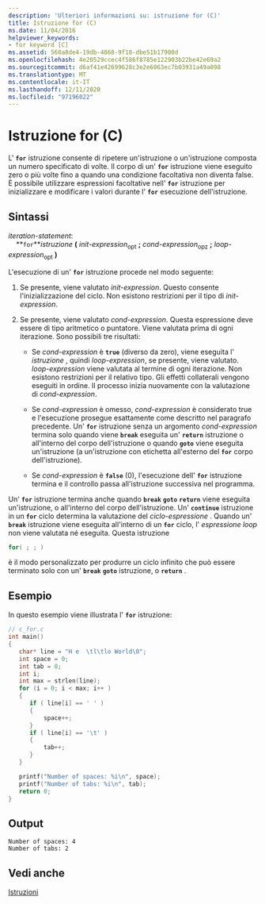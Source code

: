 ```yaml
---
description: 'Ulteriori informazioni su: istruzione for (C)'
title: Istruzione for (C)
ms.date: 11/04/2016
helpviewer_keywords:
- for keyword [C]
ms.assetid: 560a8de4-19db-4868-9f18-dbe51b17900d
ms.openlocfilehash: 4e20529ccec4f586f8785e122903b22be42e69a2
ms.sourcegitcommit: d6af41e42699628c3e2e6063ec7b03931a49a098
ms.translationtype: MT
ms.contentlocale: it-IT
ms.lasthandoff: 12/11/2020
ms.locfileid: "97196022"
---
```

# <a name="for-statement-c"></a>Istruzione for (C)

L' **`for`** istruzione consente di ripetere un'istruzione o un'istruzione composta un numero specificato di volte. Il corpo di un' **`for`** istruzione viene eseguito zero o più volte fino a quando una condizione facoltativa non diventa false. È possibile utilizzare espressioni facoltative nell' **`for`** istruzione per inizializzare e modificare i valori durante l' **`for`** esecuzione dell'istruzione.

## <a name="syntax"></a>Sintassi

*iteration-statement*:<br/>
&nbsp;&nbsp;&nbsp;&nbsp;**`for`***istruzione* **(** *init-expression*<sub>opt</sub> **;** *cond-expression*<sub>opz</sub> **;** *loop-expression*<sub>opt</sub> **)**

L'esecuzione di un' **`for`** istruzione procede nel modo seguente:

1. Se presente, viene valutato *init-expression*. Questo consente l'inizializzazione del ciclo. Non esistono restrizioni per il tipo di *init-expression*.

1. Se presente, viene valutato *cond-expression*. Questa espressione deve essere di tipo aritmetico o puntatore. Viene valutata prima di ogni iterazione. Sono possibili tre risultati:

   - Se *cond-expression* è **`true`** (diverso da zero), viene eseguita l' *istruzione* , quindi *loop-expression*, se presente, viene valutato. *loop-expression* viene valutata al termine di ogni iterazione. Non esistono restrizioni per il relativo tipo. Gli effetti collaterali vengono eseguiti in ordine. Il processo inizia nuovamente con la valutazione di *cond-expression*.

   - Se *cond-expression* è omesso, *cond-expression* è considerato true e l'esecuzione prosegue esattamente come descritto nel paragrafo precedente. Un' **`for`** istruzione senza un argomento *cond-expression* termina solo quando viene **`break`** eseguita un' **`return`** istruzione o all'interno del corpo dell'istruzione o quando **`goto`** viene eseguita un'istruzione (a un'istruzione con etichetta all'esterno del **`for`** corpo dell'istruzione).

   - Se *cond-expression* è **`false`** (0), l'esecuzione dell' **`for`** istruzione termina e il controllo passa all'istruzione successiva nel programma.

Un' **`for`** istruzione termina anche quando **`break`** **`goto`** **`return`** viene eseguita un'istruzione, o all'interno del corpo dell'istruzione. Un' **`continue`** istruzione in un **`for`** ciclo determina la valutazione del *ciclo-espressione* . Quando un' **`break`** istruzione viene eseguita all'interno di un **`for`** ciclo, l' *espressione loop* non viene valutata né eseguita. Questa istruzione

```C
for( ; ; )
```

è il modo personalizzato per produrre un ciclo infinito che può essere terminato solo con un' **`break`** **`goto`** istruzione, o **`return`** .

## <a name="example"></a>Esempio

In questo esempio viene illustrata l' **`for`** istruzione:

```C
// c_for.c
int main()
{
   char* line = "H e  \tl\tlo World\0";
   int space = 0;
   int tab = 0;
   int i;
   int max = strlen(line);
   for (i = 0; i < max; i++ )
   {
      if ( line[i] == ' ' )
      {
          space++;
      }
      if ( line[i] == '\t' )
      {
          tab++;
      }
   }

   printf("Number of spaces: %i\n", space);
   printf("Number of tabs: %i\n", tab);
   return 0;
}
```

## <a name="output"></a>Output

```Output
Number of spaces: 4
Number of tabs: 2
```

## <a name="see-also"></a>Vedi anche

[Istruzioni](../c-language/statements-c.md)
